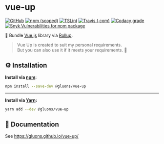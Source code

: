 # vue-up
[![GitHub](https://img.shields.io/github/license/gluons/vue-up.svg?style=flat-square)](./LICENSE)
[![npm (scoped)](https://img.shields.io/npm/v/@gluons/vue-up.svg?style=flat-square)](https://www.npmjs.com/package/@gluons/vue-up)
[![TSLint](https://img.shields.io/badge/TSLint-gluons-15757B.svg?style=flat-square)](https://github.com/gluons/tslint-config-gluons)
[![Travis (.com)](https://img.shields.io/travis/com/gluons/vue-up.svg?style=flat-square)](https://travis-ci.com/gluons/vue-up)
[![Codacy grade](https://img.shields.io/codacy/grade/9ee4a8e1de6d4ad6b626f5fee0cec338.svg?style=flat-square)](https://www.codacy.com/app/gluons/vue-up)
[![Snyk Vulnerabilities for npm package](https://img.shields.io/snyk/vulnerabilities/npm/@gluons/vue-up.svg?style=flat-square)](https://snyk.io/test/npm/@gluons/vue-up)

🎀 Bundle [Vue.js](https://vuejs.org/) library via [Rollup](https://rollupjs.org/).

> Vue Up is created to suit my personal requirements.  
  But you can also use it if it meets your requirements. 🙂

## ⚙️ Installation

**Install via [npm](https://www.npmjs.com/):**

```bash
npm install --save-dev @gluons/vue-up
```

---

**Install via [Yarn](https://yarnpkg.com/):**

```bash
yarn add --dev @gluons/vue-up
```

## 📃 Documentation

See https://gluons.github.io/vue-up/
